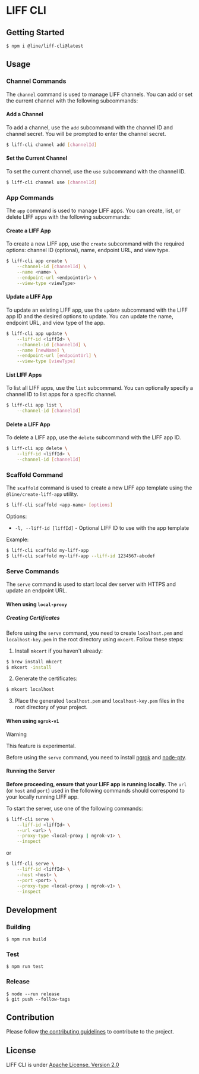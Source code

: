 # LIFF CLI

## Getting Started

```
$ npm i @line/liff-cli@latest
```

## Usage

### Channel Commands

The `channel` command is used to manage LIFF channels. You can add or set the current channel with the following subcommands:

#### Add a Channel

To add a channel, use the `add` subcommand with the channel ID and channel secret. You will be prompted to enter the channel secret.

```sh
$ liff-cli channel add [channelId]
```

#### Set the Current Channel

To set the current channel, use the `use` subcommand with the channel ID.

```sh
$ liff-cli channel use [channelId]
```

### App Commands

The `app` command is used to manage LIFF apps. You can create, list, or delete LIFF apps with the following subcommands:

#### Create a LIFF App

To create a new LIFF app, use the `create` subcommand with the required options: channel ID (optional), name, endpoint URL, and view type.

```sh
$ liff-cli app create \
    --channel-id [channelId] \
    --name <name> \
    --endpoint-url <endpointUrl> \
    --view-type <viewType>
```

#### Update a LIFF App

To update an existing LIFF app, use the `update` subcommand with the LIFF app ID and the desired options to update. You can update the name, endpoint URL, and view type of the app.

```sh
$ liff-cli app update \
    --liff-id <liffId> \
    --channel-id [channelId] \
    --name [newName] \
    --endpoint-url [endpointUrl] \
    --view-type [viewType]
```

#### List LIFF Apps

To list all LIFF apps, use the `list` subcommand. You can optionally specify a channel ID to list apps for a specific channel.

```sh
$ liff-cli app list \
    --channel-id [channelId]
```

#### Delete a LIFF App

To delete a LIFF app, use the `delete` subcommand with the LIFF app ID.

```sh
$ liff-cli app delete \
    --liff-id <liffId> \
    --channel-id [channelId]
```

### Scaffold Command

The `scaffold` command is used to create a new LIFF app template using the `@line/create-liff-app` utility.

```sh
$ liff-cli scaffold <app-name> [options]
```

Options:

- `-l, --liff-id [liffId]` - Optional LIFF ID to use with the app template

Example:

```sh
$ liff-cli scaffold my-liff-app
$ liff-cli scaffold my-liff-app --liff-id 1234567-abcdef
```

### Serve Commands

The `serve` command is used to start local dev server with HTTPS and update an endpoint URL.

#### When using `local-proxy`

##### Creating Certificates

Before using the `serve` command, you need to create `localhost.pem` and `localhost-key.pem` in the root directory using `mkcert`. Follow these steps:

1. Install `mkcert` if you haven't already:

```sh
$ brew install mkcert
$ mkcert -install
```

2. Generate the certificates:

```sh
$ mkcert localhost
```

3. Place the generated `localhost.pem` and `localhost-key.pem` files in the root directory of your project.

#### When using `ngrok-v1`

> [!WARNING]
> This feature is experimental.

Before using the `serve` command, you need to install [ngrok](https://github.com/inconshreveable/ngrok) and [node-pty](https://www.npmjs.com/package/node-pty).

#### Running the Server

**Before proceeding, ensure that your LIFF app is running locally.** The `url` (or `host` and `port`) used in the following commands should correspond to your locally running LIFF app.

To start the server, use one of the following commands:

```sh
$ liff-cli serve \
    --liff-id <liffId> \
    --url <url> \
    --proxy-type <local-proxy | ngrok-v1> \
    --inspect
```

or

```sh
$ liff-cli serve \
    --liff-id <liffId> \
    --host <host> \
    --port <port> \
    --proxy-type <local-proxy | ngrok-v1> \
    --inspect

```

## Development

### Building

```
$ npm run build
```

### Test

```
$ npm run test
```

### Release

```
$ node --run release
$ git push --follow-tags
```

## Contribution

Please follow [the contributing guidelines](CONTRIBUTING.md) to contribute to the project.

## License

LIFF CLI is under [Apache License, Version 2.0](LICENSE)
